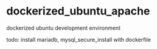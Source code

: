 # dockerized_ubuntu_apache
dockerized ubuntu development environment

todo: install mariadb, mysql_secure_install with dockerfile 
